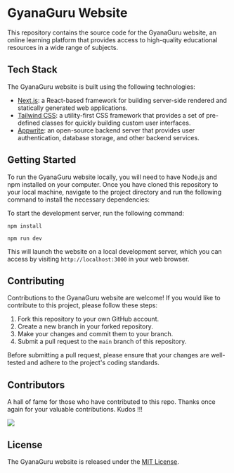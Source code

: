 # GyanaGuru Website

This repository contains the source code for the GyanaGuru website, an online learning platform that provides access to high-quality educational resources in a wide range of subjects.

## Tech Stack

The GyanaGuru website is built using the following technologies:

- [Next.js](https://nextjs.org/): a React-based framework for building server-side rendered and statically generated web applications.
- [Tailwind CSS](https://tailwindcss.com/): a utility-first CSS framework that provides a set of pre-defined classes for quickly building custom user interfaces.
- [Appwrite](https://appwrite.io/): an open-source backend server that provides user authentication, database storage, and other backend services.

## Getting Started

To run the GyanaGuru website locally, you will need to have Node.js and npm installed on your computer. Once you have cloned this repository to your local machine, navigate to the project directory and run the following command to install the necessary dependencies:


To start the development server, run the following command:
```
npm install
```
```
npm run dev
```

This will launch the website on a local development server, which you can access by visiting `http://localhost:3000` in your web browser.

## Contributing

Contributions to the GyanaGuru website are welcome! If you would like to contribute to this project, please follow these steps:

1. Fork this repository to your own GitHub account.
2. Create a new branch in your forked repository.
3. Make your changes and commit them to your branch.
4. Submit a pull request to the `main` branch of this repository.

Before submitting a pull request, please ensure that your changes are well-tested and adhere to the project's coding standards.

## Contributors
A hall of fame for those who have contributed to this repo. Thanks once again for your valuable contributions. Kudos !!!
<br>

<a href="https://github.com/PiyushKalyanpy/GyanaGuru/graphs/contributors">
  <img src="https://contrib.rocks/image?repo=PiyushKalyanpy/GyanaGuru" />
</a>

## License

The GyanaGuru website is released under the [MIT License](https://github.com/PiyushKalyanpy/GyanaGuru/blob/main/LICENSE).

